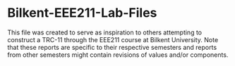 # Bilkent-EEE211-Lab-Files
This file was created to serve as inspiration to others attempting to construct a TRC-11 through the EEE211 course at Bilkent University. Note that these reports are specific to their respective semesters and reports from other semesters might contain revisions of values and/or components.
